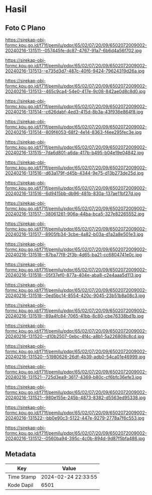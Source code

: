 # Hasil

## Foto C Plano

https://sirekap-obj-formc.kpu.go.id/f71f/pemilu/pdpr/65/02/07/20/09/6502072009002-20240216-131511--057445fe-dc87-4767-91a7-6b6d4a56f702.jpg

https://sirekap-obj-formc.kpu.go.id/f71f/pemilu/pdpr/65/02/07/20/09/6502072009002-20240216-131513--e735d3d7-487c-40f6-9424-79624319d26a.jpg

https://sirekap-obj-formc.kpu.go.id/f71f/pemilu/pdpr/65/02/07/20/09/6502072009002-20240216-131513--465c9ca4-54e0-417e-9c08-842ae0d8c8d0.jpg

https://sirekap-obj-formc.kpu.go.id/f71f/pemilu/pdpr/65/02/07/20/09/6502072009002-20240216-131514--c626dabf-4ed3-415d-8b3a-43f936e864f8.jpg

https://sirekap-obj-formc.kpu.go.id/f71f/pemilu/pdpr/65/02/07/20/09/6502072009002-20240216-131514--809f4053-68f2-4e14-8363-f4ee295fec3e.jpg

https://sirekap-obj-formc.kpu.go.id/f71f/pemilu/pdpr/65/02/07/20/09/6502072009002-20240216-131515--7da6d801-a6da-417b-b495-b04e19e04842.jpg

https://sirekap-obj-formc.kpu.go.id/f71f/pemilu/pdpr/65/02/07/20/09/6502072009002-20240216-131516--d63a179f-d45b-4344-9e75-d13b273de25d.jpg

https://sirekap-obj-formc.kpu.go.id/f71f/pemilu/pdpr/65/02/07/20/09/6502072009002-20240216-131516--6d9415bb-db96-481b-830a-137ae11bf27d.jpg

https://sirekap-obj-formc.kpu.go.id/f71f/pemilu/pdpr/65/02/07/20/09/6502072009002-20240216-131517--38061261-906a-44ba-bca5-327e82265552.jpg

https://sirekap-obj-formc.kpu.go.id/f71f/pemilu/pdpr/65/02/07/20/09/6502072009002-20240216-131517--8905fb34-3cbe-4a82-b03a-d1a2a8e501e3.jpg

https://sirekap-obj-formc.kpu.go.id/f71f/pemilu/pdpr/65/02/07/20/09/6502072009002-20240216-131518--87ba77f8-2f3b-4d65-ba21-cc6804741e0c.jpg

https://sirekap-obj-formc.kpu.go.id/f71f/pemilu/pdpr/65/02/07/20/09/6502072009002-20240216-131518--05f37ef0-877a-404e-aba8-c2e4aaa5d113.jpg

https://sirekap-obj-formc.kpu.go.id/f71f/pemilu/pdpr/65/02/07/20/09/6502072009002-20240216-131518--0ed5bc14-8554-420c-9045-23b51b8a08c3.jpg

https://sirekap-obj-formc.kpu.go.id/f71f/pemilu/pdpr/65/02/07/20/09/6502072009002-20240216-131519--89a4fc84-7065-41bb-8c80-cbe76338bd1b.jpg

https://sirekap-obj-formc.kpu.go.id/f71f/pemilu/pdpr/65/02/07/20/09/6502072009002-20240216-131520--d10b2507-0ebc-4f4c-a8b1-5a226808c8cd.jpg

https://sirekap-obj-formc.kpu.go.id/f71f/pemilu/pdpr/65/02/07/20/09/6502072009002-20240216-131520--51980626-26df-4b39-adb0-54ca01e46999.jpg

https://sirekap-obj-formc.kpu.go.id/f71f/pemilu/pdpr/65/02/07/20/09/6502072009002-20240216-131521--725d3ea9-3617-4369-b80c-cf6bfc36efe3.jpg

https://sirekap-obj-formc.kpu.go.id/f71f/pemilu/pdpr/65/02/07/20/09/6502072009002-20240216-131521--980e155e-245b-4873-8382-d5563ed95338.jpg

https://sirekap-obj-formc.kpu.go.id/f71f/pemilu/pdpr/65/02/07/20/09/6502072009002-20240216-131522--bb0e90c3-5122-447e-9279-2778a7f6c553.jpg

https://sirekap-obj-formc.kpu.go.id/f71f/pemilu/pdpr/65/02/07/20/09/6502072009002-20240216-131512--0560ba94-395c-4c0b-894d-9d87f5bfa486.jpg


## Metadata

| Key        | Value               |
| ---------- | ------------------- |
| Time Stamp | 2024-02-24 22:33:55 |
| Kode Dapil | 6501                |



